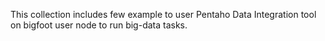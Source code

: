 This collection includes few example to user Pentaho Data Integration tool on bigfoot user node to run big-data tasks.
